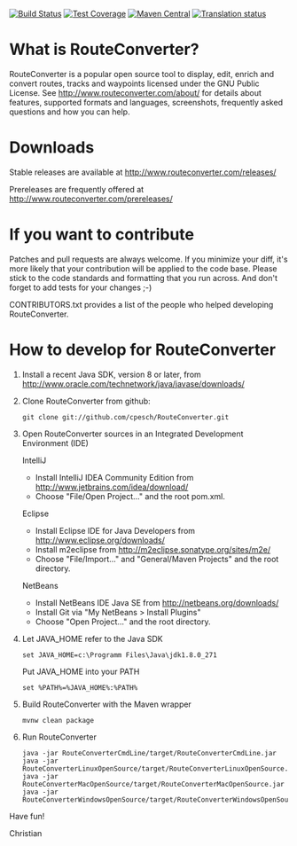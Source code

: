 [![Build Status](https://travis-ci.com/cpesch/RouteConverter.svg?branch=master)](https://travis-ci.com/cpesch/RouteConverter)
[![Test Coverage](https://codecov.io/gh/cpesch/RouteConverter/branch/master/graph/badge.svg)](https://codecov.io/gh/cpesch/RouteConverter)
[![Maven Central](https://maven-badges.herokuapp.com/maven-central/io.github.cpesch.slash/RouteConverter/badge.svg)](https://maven-badges.herokuapp.com/maven-central/io.github.cpesch.slash/RouteConverter)
<a href="https://hosted.weblate.org/engage/routeconverter/?utm_source=widget"><img src="https://hosted.weblate.org/widgets/routeconverter/-/svg-badge.svg" alt="Translation status"/></a>

What is RouteConverter?
=======================

RouteConverter is a popular open source tool to display, edit, enrich and convert
routes, tracks and waypoints licensed under the GNU Public License.
See http://www.routeconverter.com/about/ for details about features, supported formats
and languages, screenshots, frequently asked questions and how you can help.

Downloads
=========

Stable releases are available at http://www.routeconverter.com/releases/

Prereleases are frequently offered at http://www.routeconverter.com/prereleases/

If you want to contribute
=========================

Patches and pull requests are always welcome. If you minimize your diff, it's more
likely that your contribution will be applied to the code base. Please stick to the
code standards and formatting that you run across. And don't forget to add tests for
your changes ;-)

CONTRIBUTORS.txt provides a list of the people who helped developing RouteConverter.

How to develop for RouteConverter
=================================

1. Install a recent Java SDK, version 8 or later, from http://www.oracle.com/technetwork/java/javase/downloads/

2. Clone RouteConverter from github:
   
       git clone git://github.com/cpesch/RouteConverter.git

3. Open RouteConverter sources in an Integrated Development Environment (IDE)

   IntelliJ
   * Install IntelliJ IDEA Community Edition from http://www.jetbrains.com/idea/download/
   * Choose "File/Open Project..." and the root pom.xml.

   Eclipse
   * Install Eclipse IDE for Java Developers from http://www.eclipse.org/downloads/
   * Install m2eclipse from http://m2eclipse.sonatype.org/sites/m2e/
   * Choose "File/Import..." and "General/Maven Projects" and the root directory.

   NetBeans
   * Install NetBeans IDE Java SE from http://netbeans.org/downloads/
   * Install Git via "My NetBeans > Install Plugins"
   * Choose "Open Project..." and the root directory.

4. Let JAVA_HOME refer to the Java SDK
   
       set JAVA_HOME=c:\Programm Files\Java\jdk1.8.0_271

   Put JAVA_HOME into your PATH

       set %PATH%=%JAVA_HOME%:%PATH%

5. Build RouteConverter with the Maven wrapper
    
       mvnw clean package

6. Run RouteConverter
    
       java -jar RouteConverterCmdLine/target/RouteConverterCmdLine.jar
       java -jar RouteConverterLinuxOpenSource/target/RouteConverterLinuxOpenSource.jar
       java -jar RouteConverterMacOpenSource/target/RouteConverterMacOpenSource.jar
       java -jar RouteConverterWindowsOpenSource/target/RouteConverterWindowsOpenSource.jar

Have fun!

Christian
